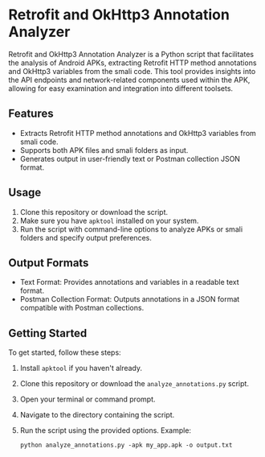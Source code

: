# Retrofit and OkHttp3 Annotation Analyzer

Retrofit and OkHttp3 Annotation Analyzer is a Python script that facilitates the analysis of Android APKs, extracting Retrofit HTTP method annotations and OkHttp3 variables from the smali code. This tool provides insights into the API endpoints and network-related components used within the APK, allowing for easy examination and integration into different toolsets.

## Features

- Extracts Retrofit HTTP method annotations and OkHttp3 variables from smali code.
- Supports both APK files and smali folders as input.
- Generates output in user-friendly text or Postman collection JSON format.

## Usage

1. Clone this repository or download the script.
2. Make sure you have `apktool` installed on your system.
3. Run the script with command-line options to analyze APKs or smali folders and specify output preferences.

## Output Formats

- Text Format: Provides annotations and variables in a readable text format.
- Postman Collection Format: Outputs annotations in a JSON format compatible with Postman collections.

## Getting Started

To get started, follow these steps:

1. Install `apktool` if you haven't already.
2. Clone this repository or download the `analyze_annotations.py` script.
3. Open your terminal or command prompt.
4. Navigate to the directory containing the script.
5. Run the script using the provided options. Example:

   ```shell
   python analyze_annotations.py -apk my_app.apk -o output.txt
